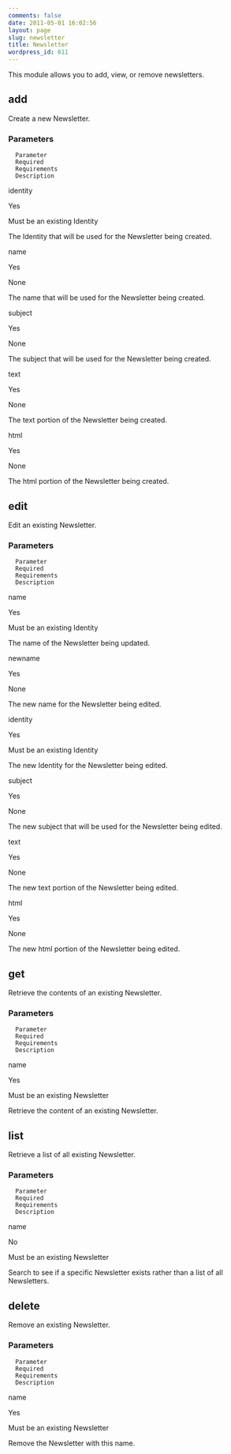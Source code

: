 ```yaml
---
comments: false
date: 2011-05-01 16:02:56
layout: page
slug: newsletter
title: Newsletter
wordpress_id: 611
---
```


This module allows you to add, view, or remove newsletters.




## add


Create a new Newsletter.



### Parameters





    


      Parameter
      Required
      Requirements
      Description
    
    


      
identity

      
Yes

      
Must be an existing Identity

      
The Identity that will be used for the Newsletter being created.

    
    


      
name

      
Yes

      
None

      
The name that will be used for the Newsletter being created.

    



      
subject

      
Yes

      
None

      
The subject that will be used for the Newsletter being created.

    



      
text

      
Yes

      
None

      
The text portion of the Newsletter being created.

    



      
html

      
Yes

      
None

      
The html portion of the Newsletter being created.

    
  




## edit


Edit an existing Newsletter.



### Parameters





    


      Parameter
      Required
      Requirements
      Description
    
      
name

      
Yes

      
Must be an existing Identity

      
The name of the Newsletter being updated.

    



    


      
newname

      
Yes

      
None

      
The new name for the Newsletter being edited.

    
    


    


      
identity

      
Yes

      
Must be an existing Identity

      
The new Identity for the Newsletter being edited.

    
    


      
subject

      
Yes

      
None

      
The new subject that will be used for the Newsletter being edited.

    



      
text

      
Yes

      
None

      
The new text portion of the Newsletter being edited.

    



      
html

      
Yes

      
None

      
The new html portion of the Newsletter being edited.

    
  




## get


Retrieve the contents of an existing Newsletter.



### Parameters





    


      Parameter
      Required
      Requirements
      Description
    
    


      
name

      
Yes

      
Must be an existing Newsletter

      
Retrieve the content of an existing Newsletter.

    
  




## list


Retrieve a list of all existing Newsletter.



### Parameters





    


      Parameter
      Required
      Requirements
      Description
    
    


      
name

      
No

      
Must be an existing Newsletter

      
Search to see if a specific Newsletter exists rather than a list of all Newsletters.

    
  




## delete


Remove an existing Newsletter.



### Parameters





    


      Parameter
      Required
      Requirements
      Description
    
    


      
name

      
Yes

      
Must be an existing Newsletter

      
Remove the Newsletter with this name.

    
  
